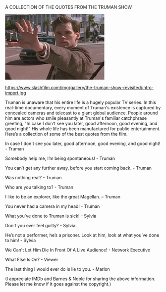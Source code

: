 A COLLECTION OF THE QUOTES FROM THE TRUMAN SHOW

![ A COLLECTION OF THE QUOTES FROM THE TRUMAN SHOW](https://github.com/ywangnccu/ywang/blob/main/images/TRUMAN.jpg)

https://www.slashfilm.com/img/gallery/the-truman-show-revisited/intro-import.jpg

Truman is unaware that his entire life is a hugely popular TV series. 
In this real-time documentary, every moment of Truman's existence is captured by concealed cameras and telecast to a giant global audience. 
People around him are actors who smile pleasantly at Truman's familiar catchphrase greeting, 
"In case I don't see you later, good afternoon, good evening, and good night!" His whole life has been manufactured for public entertainment. 
Here’s a collection of some of the best quotes from the film.

In case I don't see you later, good afternoon, good evening, and good night!         - Truman

Somebody help me, I’m being spontaneous!             - Truman

You can’t get any further away, before you start coming back.                 - Truman

Was nothing real?             - Truman

Who are you talking to?             - Truman

I like to be an explorer, like the great Magellan.               – Truman

You never had a camera in my head!             - Truman

What you've done to Truman is sick!               - Sylvia

Don't you ever feel guilty?                - Sylvia

He’s not a performer, he’s a prisoner. Look at him, look at what you’ve done to him!      - Sylvia

We Can't Let Him Die In Front Of A Live Audience!    - Network Executive

What Else Is On?              - Viewer

The last thing I would ever do is lie to you.              - Marlon

(I appreciate IMDb and Barnes & Noble for sharing the above information. Please let me know if it goes against the copyright.)
